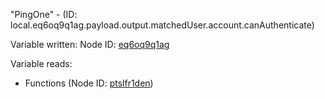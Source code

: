 "PingOne" - (ID: local.eq6oq9q1ag.payload.output.matchedUser.account.canAuthenticate)

Variable written:
Node ID: [eq6oq9q1ag](../nodes/eq6oq9q1ag.md)

Variable reads:
* Functions (Node ID: [ptslfr1den](../nodes/ptslfr1den.md))
